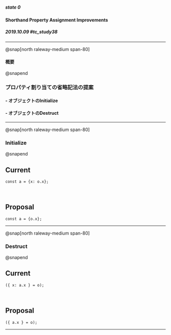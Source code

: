 ##### state 0
#### Shorthand Property Assignment Improvements
##### 2019.10.09 \#tc_study38

---
@snap[north raleway-medium span-80]
#### 概要
@snapend

### プロパティ割り当ての省略記法の提案
#### - オブジェクトのInitialize
#### - オブジェクトのDestruct

---
@snap[north raleway-medium span-80]
### Initialize
@snapend

## Current
```text
const a = {x: o.x};
```

<br/>

## Proposal
```text
const a = {o.x};
```

---

@snap[north raleway-medium span-80]
### Destruct
@snapend

## Current
```text
({ x: a.x } = o);
```

<br/>

## Proposal
```text
({ a.x } = o);
```
---
